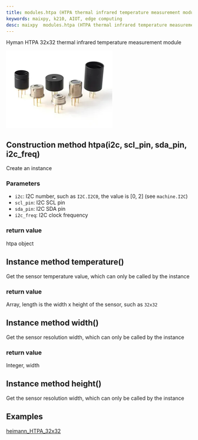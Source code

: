 ```yaml
---
title: modules.htpa (HTPA thermal infrared temperature measurement module)
keywords: maixpy, k210, AIOT, edge computing
desc: maixpy  modules.htpa (HTPA thermal infrared temperature measurement module)
---
```



Hyman HTPA 32x32 thermal infrared temperature measurement module

<img src="../../../assets/hardware/other/htpa32x32.png">

## Construction method htpa(i2c, scl_pin, sda_pin, i2c_freq)

Create an instance

### Parameters

* `i2c`: I2C number, such as `I2C.I2C0`, the value is [0, 2] (see `machine.I2C`)
* `scl_pin`: I2C SCL pin
* `sda_pin`: I2C SDA pin
* `i2c_freq`: I2C clock frequency


### return value

htpa object


## Instance method temperature()

Get the sensor temperature value, which can only be called by the instance

### return value

Array, length is the width x height of the sensor, such as `32x32`

## Instance method width()

Get the sensor resolution width, which can only be called by the instance

### return value

Integer, width

## Instance method height()

Get the sensor resolution width, which can only be called by the instance


## Examples

[heimann_HTPA_32x32](https://github.com/sipeed/MaixPy-v1_scripts/tree/master/modules/others/heimann_HTPA_32x32)
